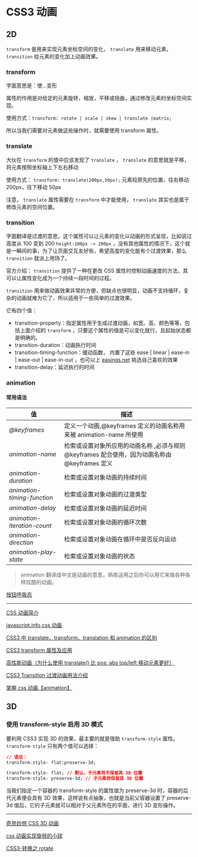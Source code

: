 # CSS3 动画

## 2D

`transform` 是用来实现元素坐标空间的变化， `translate` 用来移动元素， `transition` 给元素的变化加上动画效果。

### transform

字面意思是：使…变形

属性的作用是对给定的元素旋转，缩放，平移或扭曲，通过修改元素的坐标空间实现。

使用方式：`transform: rotate | scale | skew | translate |matrix;`

所以当我们需要对元素做这些操作时，就需要使用 transform 属性。

### translate

大伙在 `transform` 的值中应该发现了 `translate` ， `translate` 的意思就是平移，将元素按照坐标轴上下左右移动

使用方式： `transform: translate(200px,50px);` 元素较原先的位置，往右移动 200px，往下移动 50px

注意， `translate` 属性需要在 `transform` 中才能使用， `translate` 其实也是属于修改元素的空间位置。

### transition

字面翻译是过渡的意思，这个属性可以让元素的变化以动画的形式呈现，比如说过高度从 100 变到 200 `height:100px -> 200px` ，没有其他属性的情况下，这个就是一瞬间的事，为了让页面交互友好些，希望高度的变化能有个过渡效果，那么 `transition` 就派上用场了。

官方介绍： `transition` 提供了一种在更改 CSS 属性时控制动画速度的方法，其可以让属性变化成为一个持续一段时间的过程。

`transition` 用来做动画效果非常的方便，但缺点也很明显，动画不支持循环，复杂的动画就难为它了，所以适用于一些简单的过渡效果。

它有四个值：

- transition-property：指定属性用于生成过渡动画，如宽、高、颜色等等，包括上面介绍的 `transform` ，只要这个属性的值是可以变化就行，且起始状态都是明确的。
- transition-duration：动画执行时间
- transition-timing-function：缓动函数， 内置了这些 ease | linear | ease-in | ease-out | ease-in-out ，也可以上 [easings.net](https://easings.net/) 挑选自己喜欢的效果
- transition-delay：延迟执行的时间

### animation

#### 常用语法

| 值                          | 描述                                                                                         |
| --------------------------- | -------------------------------------------------------------------------------------------- |
| _@keyframes_                | 定义一个动画,@keyframes 定义的动画名称用来被 animation-name 所使用                           |
| _animation-name_            | 检索或设置对象所应用的动画名称 ,必须与规则@keyframes 配合使用，因为动画名称由@keyframes 定义 |
| _animation-duration_        | 检索或设置对象动画的持续时间                                                                 |
| _animation-timing-function_ | 检索或设置对象动画的过渡类型                                                                 |
| _animation-delay_           | 检索或设置对象动画的延迟时间                                                                 |
| _animation-iteration-count_ | 检索或设置对象动画的循环次数                                                                 |
| _animation-direction_       | 检索或设置对象动画在循环中是否反向运动                                                       |
| _animation-play-state_      | 检索或设置对象动画的状态                                                                     |

> animation 翻译成中文是动画的意思，熟练运用之后你可以用它来做各种各样炫酷的动画。

[按钮呼吸态](https://juejin.cn/post/6896487557497323534)

---

[CSS 动画简介](https://www.ruanyifeng.com/blog/2014/02/css_transition_and_animation.html)

[javascript.info css 动画](https://zh.javascript.info/css-animations)

[CSS3 中 translate、transform、translation 和 animation 的区别](https://juejin.cn/post/6844903783676248072)

[CSS3 transform 属性及应用](https://juejin.cn/post/6844903464980447245)

[高性能动画（为什么使用 translate() 比 pos: abs top/left 移动元素更好）](https://juejin.cn/post/6844904077394984968)

[CSS3 Transition 过渡动画用法介绍](https://juejin.cn/post/6844904020729921543)

[掌握 css 动画【animation】](https://juejin.cn/post/6844903974408028167)

## 3D

### 使用 transform-style 启用 3D 模式

要利用 CSS3 实现 3D 的效果，最主要的就是借助 `transform-style` 属性。`transform-style` 只有两个值可以选择：

```CSS
// 语法：
transform-style: flat|preserve-3d;

transform-style: flat; // 默认，子元素将不保留其 3D 位置
transform-style: preserve-3d; // 子元素将保留其 3D 位置

```

当我们指定一个容器的 transform-style 的属性值为 preserve-3d 时，容器的后代元素便会具有 3D 效果，这样说有点抽象，也就是当前父容器设置了 preserve-3d 值后，它的子元素就可以相对于父元素所在的平面，进行 3D 变形操作。

---

[奇思妙想 CSS 3D 动画](https://juejin.cn/post/6999801808637919239)

[css 动画实现旋转的小球](https://juejin.cn/post/7059015996484354079)

[CSS3-转换之 rotate](https://juejin.cn/post/6844903919001272328)
